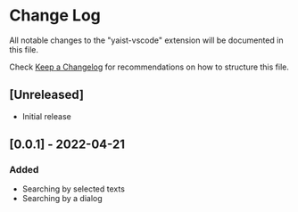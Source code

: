 # Change Log

All notable changes to the "yaist-vscode" extension will be documented in this file.

Check [Keep a Changelog](http://keepachangelog.com/) for recommendations on how to structure this file.

## [Unreleased]

- Initial release

## [0.0.1] - 2022-04-21

### Added

- Searching by selected texts
- Searching by a dialog
